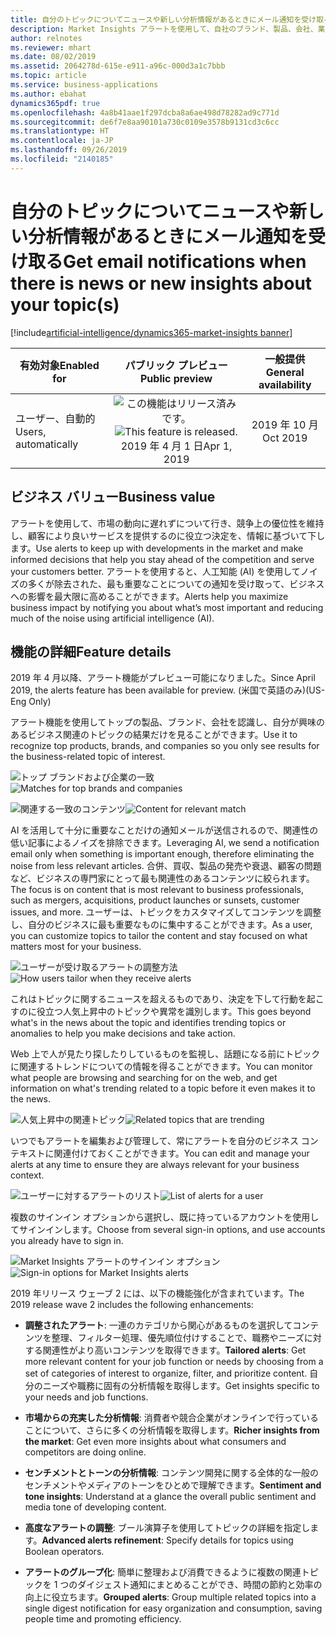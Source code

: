 ```yaml
---
title: 自分のトピックについてニュースや新しい分析情報があるときにメール通知を受け取る
description: Market Insights アラートを使用して、自社のブランド、製品、会社、業界についての顧客や競合企業による Web 上での発言を追跡します。 毎日または毎週受け取るメールで、特定のトピックに関連した最も重要な出来事を数分で把握します。
author: relnotes
ms.reviewer: mhart
ms.date: 08/02/2019
ms.assetid: 2064278d-615e-e911-a96c-000d3a1c7bbb
ms.topic: article
ms.service: business-applications
ms.author: ebahat
dynamics365pdf: true
ms.openlocfilehash: 4a8b41aae1f297dcba8a6ae498d78282ad9c771d
ms.sourcegitcommit: de6f7e8aa90101a730c0109e3578b9131cd3c6cc
ms.translationtype: HT
ms.contentlocale: ja-JP
ms.lasthandoff: 09/26/2019
ms.locfileid: "2140185"
---
```

# <a name="get-email-notifications-when-there-is-news-or-new-insights-about-your-topics"></a><span data-ttu-id="344ac-104">自分のトピックについてニュースや新しい分析情報があるときにメール通知を受け取る</span><span class="sxs-lookup"><span data-stu-id="344ac-104">Get email notifications when there is news or new insights about your topic(s)</span></span>
[!include[artificial-intelligence/dynamics365-market-insights banner](../includes/artificial-intelligence/dynamics365-market-insights.md)]

| <span data-ttu-id="344ac-105">有効対象</span><span class="sxs-lookup"><span data-stu-id="344ac-105">Enabled for</span></span>    |  <span data-ttu-id="344ac-106">パブリック プレビュー</span><span class="sxs-lookup"><span data-stu-id="344ac-106">Public preview</span></span> | <span data-ttu-id="344ac-107">一般提供</span><span class="sxs-lookup"><span data-stu-id="344ac-107">General availability</span></span> | 
| ---------- | :----------: |:----------: |
|<span data-ttu-id="344ac-108">ユーザー、自動的</span><span class="sxs-lookup"><span data-stu-id="344ac-108">Users, automatically</span></span>|<span data-ttu-id="344ac-109">![この機能はリリース済みです。](/dynamics365-release-plan/media/green-checkmark.png "この機能はリリース済みです。")</span><span class="sxs-lookup"><span data-stu-id="344ac-109">![This feature is released.](/dynamics365-release-plan/media/green-checkmark.png "This feature is released.")</span></span> <span data-ttu-id="344ac-110">2019 年 4 月 1 日</span><span class="sxs-lookup"><span data-stu-id="344ac-110">Apr 1, 2019</span></span>| <span data-ttu-id="344ac-111">2019 年 10 月</span><span class="sxs-lookup"><span data-stu-id="344ac-111">Oct 2019</span></span>|


## <a name="business-value"></a><span data-ttu-id="344ac-112">ビジネス バリュー</span><span class="sxs-lookup"><span data-stu-id="344ac-112">Business value</span></span>
<!-- bv start -->
<span data-ttu-id="344ac-113">アラートを使用して、市場の動向に遅れずについて行き、競争上の優位性を維持し、顧客により良いサービスを提供するのに役立つ決定を、情報に基づいて下します。</span><span class="sxs-lookup"><span data-stu-id="344ac-113">Use alerts to keep up with developments in the market and make informed decisions that help you stay ahead of the competition and serve your customers better.</span></span> <span data-ttu-id="344ac-114">アラートを使用すると、人工知能 (AI) を使用してノイズの多くが除去された、最も重要なことについての通知を受け取って、ビジネスへの影響を最大限に高めることができます。</span><span class="sxs-lookup"><span data-stu-id="344ac-114">Alerts help you maximize business impact by notifying you about what’s most important and reducing much of the noise using artificial intelligence (AI).</span></span>
<!-- bv end -->



## <a name="feature-details"></a><span data-ttu-id="344ac-115">機能の詳細</span><span class="sxs-lookup"><span data-stu-id="344ac-115">Feature details</span></span>
<!--feature detail start -->
<span data-ttu-id="344ac-116">2019 年 4 月以降、アラート機能がプレビュー可能になりました。</span><span class="sxs-lookup"><span data-stu-id="344ac-116">Since April 2019, the alerts feature has been available for preview.</span></span> <span data-ttu-id="344ac-117">(米国で英語のみ)</span><span class="sxs-lookup"><span data-stu-id="344ac-117">(US-Eng Only)</span></span>

<span data-ttu-id="344ac-118">アラート機能を使用してトップの製品、ブランド、会社を認識し、自分が興味のあるビジネス関連のトピックの結果だけを見ることができます。</span><span class="sxs-lookup"><span data-stu-id="344ac-118">Use it to recognize top products, brands, and companies so you only see results for the business-related topic of interest.</span></span> 

<span data-ttu-id="344ac-119">![トップ ブランドおよび企業の一致](media/alerts-1.png "トップ ブランドおよび企業の一致")</span><span class="sxs-lookup"><span data-stu-id="344ac-119">![Matches for top brands and companies](media/alerts-1.png "Matches for top brands and companies")</span></span> 

<span data-ttu-id="344ac-120">![関連する一致のコンテンツ](media/alerts-2.png "関連する一致のコンテンツ")</span><span class="sxs-lookup"><span data-stu-id="344ac-120">![Content for relevant match](media/alerts-2.png "Content for relevant match")</span></span> 

<span data-ttu-id="344ac-121">AI を活用して十分に重要なことだけの通知メールが送信されるので、関連性の低い記事によるノイズを排除できます。</span><span class="sxs-lookup"><span data-stu-id="344ac-121">Leveraging AI, we send a notification email only when something is important enough, therefore eliminating the noise from less relevant articles.</span></span> <span data-ttu-id="344ac-122">合併、買収、製品の発売や衰退、顧客の問題など、ビジネスの専門家にとって最も関連性のあるコンテンツに絞られます。</span><span class="sxs-lookup"><span data-stu-id="344ac-122">The focus is on content that is most relevant to business professionals, such as mergers, acquisitions, product launches or sunsets, customer issues, and more.</span></span> <span data-ttu-id="344ac-123">ユーザーは、トピックをカスタマイズしてコンテンツを調整し、自分のビジネスに最も重要なものに集中することができます。</span><span class="sxs-lookup"><span data-stu-id="344ac-123">As a user, you can customize topics to tailor the content and stay focused on what matters most for your business.</span></span> 

<span data-ttu-id="344ac-124">![ユーザーが受け取るアラートの調整方法](media/alerts-3.png "ユーザーが受け取るアラートの調整方法")</span><span class="sxs-lookup"><span data-stu-id="344ac-124">![How users tailor when they receive alerts](media/alerts-3.png "How users tailor when they receive alerts")</span></span> 

<span data-ttu-id="344ac-125">これはトピックに関するニュースを超えるものであり、決定を下して行動を起こすのに役立つ人気上昇中のトピックや異常を識別します。</span><span class="sxs-lookup"><span data-stu-id="344ac-125">This goes beyond what's in the news about the topic and identifies trending topics or anomalies to help you make decisions and take action.</span></span> 

<span data-ttu-id="344ac-126">Web 上で人が見たり探したりしているものを監視し、話題になる前にトピックに関連するトレンドについての情報を得ることができます。</span><span class="sxs-lookup"><span data-stu-id="344ac-126">You can monitor what people are browsing and searching for on the web, and get information on what's trending related to a topic before it even makes it to the news.</span></span> 

<span data-ttu-id="344ac-127">![人気上昇中の関連トピック](media/alerts-5.png "人気上昇中の関連トピック")</span><span class="sxs-lookup"><span data-stu-id="344ac-127">![Related topics that are trending](media/alerts-5.png "Related topics that are trending")</span></span> 

<span data-ttu-id="344ac-128">いつでもアラートを編集および管理して、常にアラートを自分のビジネス コンテキストに関連付けておくことができます。</span><span class="sxs-lookup"><span data-stu-id="344ac-128">You can edit and manage your alerts at any time to ensure they are always relevant for your business context.</span></span> 

<span data-ttu-id="344ac-129">![ユーザーに対するアラートのリスト](media/alerts-6.png "ユーザーに対するアラートのリスト")</span><span class="sxs-lookup"><span data-stu-id="344ac-129">![List of alerts for a user](media/alerts-6.png "List of alerts for a user")</span></span> 

<span data-ttu-id="344ac-130">複数のサインイン オプションから選択し、既に持っているアカウントを使用してサインインします。</span><span class="sxs-lookup"><span data-stu-id="344ac-130">Choose from several sign-in options, and use accounts you already have to sign in.</span></span> 

<span data-ttu-id="344ac-131">![Market Insights アラートのサインイン オプション](media/alerts-7.png "Market Insights アラートのサインイン オプション")</span><span class="sxs-lookup"><span data-stu-id="344ac-131">![Sign-in options for Market Insights alerts](media/alerts-7.png "Sign-in options for Market Insights alerts")</span></span> 

<span data-ttu-id="344ac-132">2019 年リリース ウェーブ 2 には、以下の機能強化が含まれています。</span><span class="sxs-lookup"><span data-stu-id="344ac-132">The 2019 release wave 2 includes the following enhancements:</span></span> 

-  <span data-ttu-id="344ac-133">**調整されたアラート**: 一連のカテゴリから関心があるものを選択してコンテンツを整理、フィルター処理、優先順位付けすることで、職務やニーズに対する関連性がより高いコンテンツを取得できます。</span><span class="sxs-lookup"><span data-stu-id="344ac-133">**Tailored alerts**: Get more relevant content for your job function or needs by choosing from a set of categories of interest to organize, filter, and prioritize content.</span></span> <span data-ttu-id="344ac-134">自分のニーズや職務に固有の分析情報を取得します。</span><span class="sxs-lookup"><span data-stu-id="344ac-134">Get insights specific to your needs and job functions.</span></span> 

-  <span data-ttu-id="344ac-135">**市場からの充実した分析情報**: 消費者や競合企業がオンラインで行っていることについて、さらに多くの分析情報を取得します。</span><span class="sxs-lookup"><span data-stu-id="344ac-135">**Richer insights from the market**: Get even more insights about what consumers  and competitors are doing online.</span></span> 

-  <span data-ttu-id="344ac-136">**センチメントとトーンの分析情報**: コンテンツ開発に関する全体的な一般のセンチメントやメディアのトーンをひとめで理解できます。</span><span class="sxs-lookup"><span data-stu-id="344ac-136">**Sentiment and tone insights**: Understand at a glance the overall public sentiment and media tone of developing content.</span></span> 

-  <span data-ttu-id="344ac-137">**高度なアラートの調整**: ブール演算子を使用してトピックの詳細を指定します。</span><span class="sxs-lookup"><span data-stu-id="344ac-137">**Advanced alerts refinement**: Specify details for topics using Boolean operators.</span></span> 

-  <span data-ttu-id="344ac-138">**アラートのグループ化**: 簡単に整理および消費できるように複数の関連トピックを 1 つのダイジェスト通知にまとめることができ、時間の節約と効率の向上に役立ちます。</span><span class="sxs-lookup"><span data-stu-id="344ac-138">**Grouped alerts**: Group multiple related topics into a single digest notification for easy organization and consumption, saving people time and promoting efficiency.</span></span>
<!--feature detail end -->











